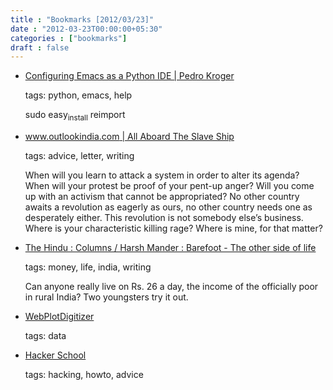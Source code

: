 ```yaml
---
title : "Bookmarks [2012/03/23]"
date : "2012-03-23T00:00:00+05:30"
categories : ["bookmarks"]
draft : false
---
```


-   [Configuring Emacs as a Python IDE | Pedro Kroger](http://pedrokroger.com/2010/07/configuring-emacs-as-a-python-ide-2/)

    tags: python, emacs, help

    sudo easy<sub>install</sub> reimport

<!--listend-->

-   [www.outlookindia.com | All Aboard The Slave Ship](http://www.outlookindia.com/article.aspx?278704)

    tags: advice, letter, writing

    When will you learn to attack a system in order to alter its agenda? When will your protest be proof of your pent-up anger? Will you come up with an activism that cannot be appropriated? No other country awaits a revolution as eagerly as ours, no other country needs one as desperately either. This revolution is not somebody else’s business. Where is your characteristic killing rage? Where is mine, for that matter?

<!--listend-->

-   [The Hindu : Columns / Harsh Mander : Barefoot - The other side of life](http://www.thehindu.com/opinion/columns/Harsh_Mander/article2882340.ece)

    tags: money, life, india, writing

    Can anyone really live on Rs. 26 a day, the income of the officially poor in rural India? Two youngsters try it out.

<!--listend-->

-   [WebPlotDigitizer](http://arohatgi.info/WebPlotDigitizer/)

    tags: data

<!--listend-->

-   [Hacker School](http://www.hackerschool.com/about)

    tags: hacking, howto, advice
